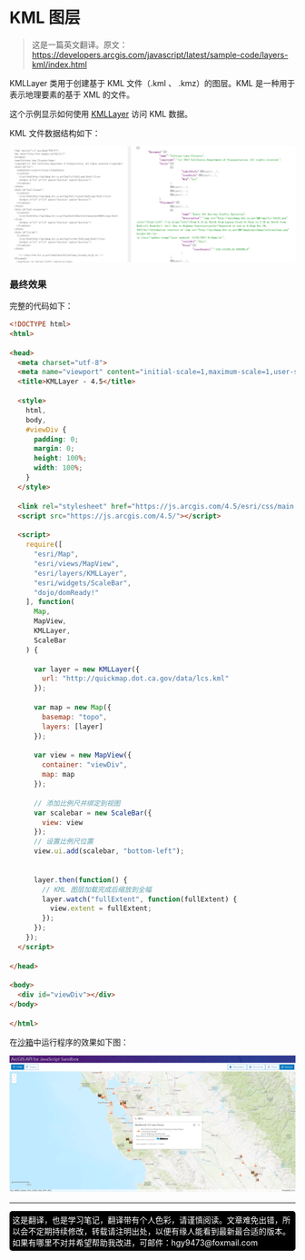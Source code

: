 # KML 图层

> 这是一篇英文翻译。原文：https://developers.arcgis.com/javascript/latest/sample-code/layers-kml/index.html

KMLLayer 类用于创建基于 KML 文件（.kml 、 .kmz）的图层。KML 是一种用于表示地理要素的基于 XML 的文件。


这个示例显示如何使用 [KMLLayer](https://developers.arcgis.com/javascript/latest/api-reference/esri-layers-KMLLayer.html) 访问 KML 数据。

KML 文件数据结构如下：

![](./images/kmlfile.png)

### 最终效果

完整的代码如下：
```html
<!DOCTYPE html>
<html>

<head>
  <meta charset="utf-8">
  <meta name="viewport" content="initial-scale=1,maximum-scale=1,user-scalable=no">
  <title>KMLLayer - 4.5</title>

  <style>
    html,
    body,
    #viewDiv {
      padding: 0;
      margin: 0;
      height: 100%;
      width: 100%;
    }
  </style>

  <link rel="stylesheet" href="https://js.arcgis.com/4.5/esri/css/main.css">
  <script src="https://js.arcgis.com/4.5/"></script>

  <script>
    require([
      "esri/Map",
      "esri/views/MapView",
      "esri/layers/KMLLayer",
      "esri/widgets/ScaleBar",
      "dojo/domReady!"
    ], function(
      Map,
      MapView,
      KMLLayer,
      ScaleBar
    ) {

      var layer = new KMLLayer({
        url: "http://quickmap.dot.ca.gov/data/lcs.kml" 
      });

      var map = new Map({
        basemap: "topo",
        layers: [layer]
      });

      var view = new MapView({
        container: "viewDiv",
        map: map
      });

      // 添加比例尺并绑定到视图
      var scalebar = new ScaleBar({
        view: view
      });
      // 设置比例尺位置
      view.ui.add(scalebar, "bottom-left");

      
      layer.then(function() {
        // KML 图层加载完成后缩放到全幅
        layer.watch("fullExtent", function(fullExtent) {
          view.extent = fullExtent;
        });
      });
    });
  </script>

</head>

<body>
  <div id="viewDiv"></div>
</body>

</html>
```


在[沙箱](https://developers.arcgis.com/javascript/latest/sample-code/sandbox/index.html?sample=layers-kml)中运行程序的效果如下图：

![](./images/kmllayer.png)


---
[//]: # (内嵌 html)
<footer style="background:#000;color:white;border-radius:5px;padding:5px;">
  这是翻译，也是学习笔记，翻译带有个人色彩，请谨慎阅读。文章难免出错，所以会不定期持续修改，转载请注明出处，以便有缘人能看到最新最合适的版本。如果有哪里不对并希望帮助我改进，可邮件：hgy9473@foxmail.com
</footer>